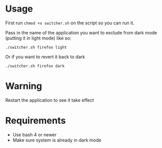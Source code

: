 # Usage 
First run `chmod +x switcher.sh` on the script so you can run it.

Pass in the name of the application you want to exclude from dark mode (putting it in light mode) like so:

`./switcher.sh firefox light`

Or if you want to revert it back to dark

`./switcher.sh firefox dark`

# Warning
Restart the application to see it take effect

# Requirements
- Use bash 4 or newer
- Make sure system is already in dark mode
